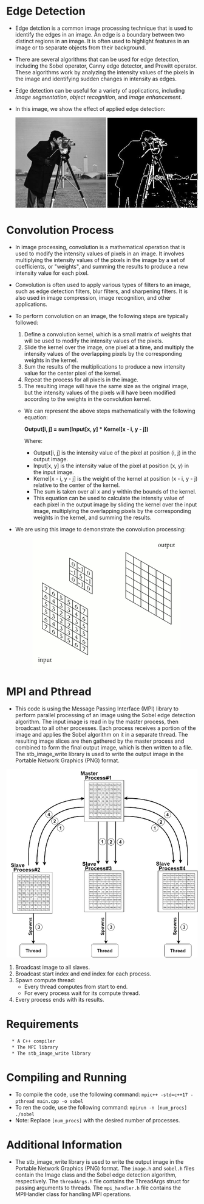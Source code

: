 # Edge Detection

* Edge detction  is a common image processing technique that is used to identify the edges in an image. An edge is a boundary between two distinct regions in an image.   It is often used to highlight features in an image or to separate objects from their background.

* There are several algorithms that can be used for edge detection, including the Sobel operator, Canny edge detector, and Prewitt operator. These algorithms work by     analyzing the intensity values of the pixels in the image and identifying sudden changes in intensity as edges.

* Edge detection can be useful for a variety of applications, including *image segmentation*, *object recognition*, and *image enhancement*.

* In this image, we show the effect of applied edge detection:
      <p align="center">
            <img src="/assets/images/edgeDetection.png" alt="edgeDetection image">
      </p>


# Convolution Process

* In image processing, convolution is a mathematical operation that is used to modify the intensity values of pixels in an image. It involves multiplying 
the intensity values of the pixels in the image by a set of coefficients, or "weights", and summing the results to produce a new intensity value for each pixel.

* Convolution is often used to apply various types of filters to an image, such as edge detection filters, blur filters, and sharpening filters. It is also used in
image compression, image recognition, and other applications.

* To perform convolution on an image, the following steps are typically followed:

  1. Define a convolution kernel, which is a small matrix of weights that will be used to modify the intensity values of the pixels.
  2. Slide the kernel over the image, one pixel at a time, and multiply the intensity values of the overlapping pixels by the corresponding weights in the kernel.
  3. Sum the results of the multiplications to produce a new intensity value for the center pixel of the kernel.
  4. Repeat the process for all pixels in the image.
  5. The resulting image will have the same size as the original image, but the intensity values of the pixels will have been modified according to the weights in the        convolution kernel.
  
  * We can represent the above steps mathematically with the following equation:
  
    **Output[i, j] = sum(Input[x, y] * Kernel[x - i, y - j])**
    
    Where:
      - Output[i, j] is the intensity value of the pixel at position (i, j) in the output image.
      - Input[x, y] is the intensity value of the pixel at position (x, y) in the input image.
      - Kernel[x - i, y - j] is the weight of the kernel at position (x - i, y - j) relative to the center of the kernel.
      - The sum is taken over all x and y within the bounds of the kernel.
      - This equation can be used to calculate the intensity value of each pixel in the output image by sliding the kernel over the input image, multiplying the                 overlapping pixels by the corresponding weights in the kernel, and summing the results.

* We are using this image to demonstrate the convolution processing:
              
     <p align="center">
        <img src="/assets/images/2D_Convolution_Animation.gif" alt="convolution image">
     </p>
    
# MPI and Pthread 

* This code is using the Message Passing Interface (MPI) library to perform parallel processing of an image using the Sobel edge detection algorithm. The input image is read in by the master process, then broadcast to all other processes. Each process receives a portion of the image and applies the Sobel algorithm on it in a separate thread. The resulting image slices are then gathered by the master process and combined to form the final output image, which is then written to a file. The stb_image_write library is used to write the output image in the Portable Network Graphics (PNG) format.
<p align="center">
      <img src="/assets/images/MPI and Thread.drawio.png" alt="MPI_Thread image">
</p>

1. Broadcast image to all slaves.
2. Broadcast start index and end index for each process.
3. Spawn compute thread:
      - Every thread computes from start to end.
      - For every process wait for its compute thread.
4. Every process ends with its results.
# Requirements 
      * A C++ compiler
      * The MPI library
      * The stb_image_write library
# Compiling and Running 
* To compile the code, use the following command: `mpic++ -std=c++17 -pthread main.cpp -o sobel`
* To ren the code, use the following command: `mpirun -n [num_procs] ./sobel`
* Note: Replace `[num_procs]` with the desired number of processes.
# Additional Information
* The stb_image_write library is used to write the output image in the Portable Network Graphics (PNG) format. The `image.h` and `sobel.h` files contain the Image class and the Sobel edge detection algorithm, respectively. The `threadArgs.h` file contains the ThreadArgs struct for passing arguments to threads. The `mpi_handler.h` file contains the MPIHandler class for handling MPI operations.

